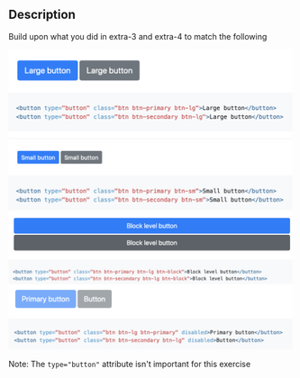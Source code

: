 ## Description

Build upon what you did in extra-3 and extra-4 to match the following

![goal1](goal1.png)
![goal2](goal2.png)
![goal3](goal3.png)

Note: The `type="button"` attribute isn't important for this exercise
